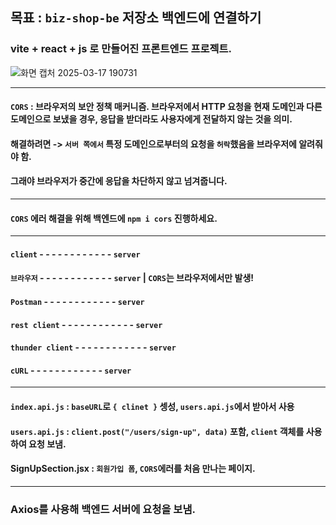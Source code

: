 ## 목표 : `biz-shop-be` 저장소 백엔드에 연결하기

### vite + react + js 로 만들어진 프론트엔드 프로젝트.

![화면 캡처 2025-03-17 190731](https://github.com/user-attachments/assets/a431cef4-98bc-423b-a61b-0e17d6dee32a)

---

#### `CORS` : 브라우저의 보안 정책 매커니즘. 브라우저에서 HTTP 요청을 현재 도메인과 다른 도메인으로 보냈을 경우, 응답을 받더라도 사용자에게 전달하지 않는 것을 의미.

#### 해결하려면 -> `서버 쪽에서` 특정 도메인으로부터의 요청을 `허락`했음을 브라우저에 알려줘야 함.

#### 그래야 브라우저가 중간에 응답을 차단하지 않고 넘겨줍니다.

---

#### `CORS` 에러 해결을 위해 백엔드에 `npm i cors` 진행하세요. 

---

#### `client` - - - - - - - - - - - - `server`

#### `브라우저` - - - - - - - - - - - - `server` | `CORS`는 브라우저에서만 발생!

#### `Postman` - - - - - - - - - - - - `server`

#### `rest client` - - - - - - - - - - - - `server`

#### `thunder client` - - - - - - - - - - - - `server`

#### `cURL` - - - - - - - - - - - - `server`

---

#### `index.api.js` : `baseURL`로 `{ clinet }` 셍성, `users.api.js`에서 받아서 사용

#### `users.api.js` : `client.post("/users/sign-up", data)` 포함, `client` 객체를 사용하여 요청 보냄.

#### SignUpSection.jsx : `회원가입 폼`, `CORS`에러를 처음 만나는 페이지.

---

### Axios를 사용해 백엔드 서버에 요청을 보냄.

